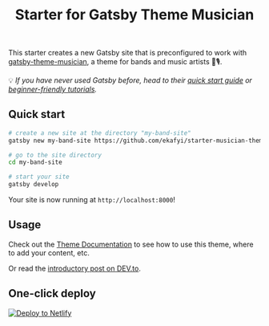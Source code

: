 <h1 align="center">
  Starter for Gatsby Theme Musician
</h1>

<p>&nbsp;</p>

This starter creates a new Gatsby site that is preconfigured to work with [gatsby-theme-musician](https://github.com/ekafyi/gatsby-theme-musician/), a theme for bands and music artists 🎸🎙.

💡 _If you have never used Gatsby before, head to their [quick start guide](https://www.gatsbyjs.org/docs/quick-start/) or [beginner-friendly tutorials](https://www.gatsbyjs.org/tutorial/)._

## Quick start

```sh
# create a new site at the directory "my-band-site"
gatsby new my-band-site https://github.com/ekafyi/starter-musician-theme

# go to the site directory
cd my-band-site

# start your site
gatsby develop
```

Your site is now running at `http://localhost:8000`!

## Usage

Check out the [Theme Documentation](https://github.com/ekafyi/gatsby-theme-musician/tree/master/docs) to see how to use this theme, where to add your content, etc.

Or read the [introductory post on DEV.to](https://dev.to/ekafyi/make-a-landing-page-for-your-band-in-30-minutes-with-gatsby-theme-musician-2227).

## One-click deploy

[![Deploy to Netlify](https://www.netlify.com/img/deploy/button.svg)](https://app.netlify.com/start/deploy?repository=https://github.com/ekafyi/starter-musician-theme)

